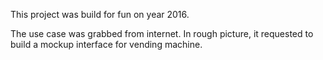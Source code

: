 This project was build for fun on year 2016. 

The use case was grabbed from internet. In rough picture, it requested to build a mockup interface for vending machine.
